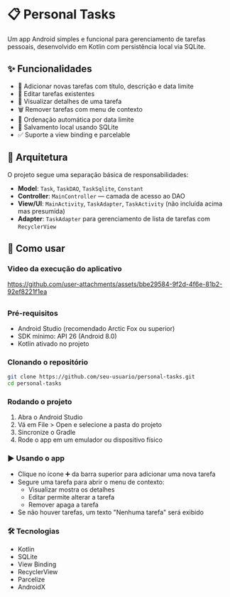 # 📋 Personal Tasks

Um app Android simples e funcional para gerenciamento de tarefas pessoais, desenvolvido em Kotlin com persistência local via SQLite.

## ✨ Funcionalidades

- 📌 Adicionar novas tarefas com título, descrição e data limite
- 📝 Editar tarefas existentes
- 👀 Visualizar detalhes de uma tarefa
- 🗑️ Remover tarefas com menu de contexto
- 📅 Ordenação automática por data limite
- 💾 Salvamento local usando SQLite
- ✅ Suporte a view binding e parcelable

## 🧱 Arquitetura

O projeto segue uma separação básica de responsabilidades:

- **Model**: `Task`, `TaskDAO`, `TaskSqlite`, `Constant`
- **Controller**: `MainController` — camada de acesso ao DAO
- **View/UI**: `MainActivity`, `TaskAdapter`, `TaskActivity` (não incluída acima mas presumida)
- **Adapter**: `TaskAdapter` para gerenciamento de lista de tarefas com `RecyclerView`

## 📲 Como usar


### Video da execução do aplicativo

https://github.com/user-attachments/assets/bbe29584-9f2d-4f6e-81b2-92ef8221f1ea

##

### Pré-requisitos

- Android Studio (recomendado Arctic Fox ou superior)
- SDK mínimo: API 26 (Android 8.0)
- Kotlin ativado no projeto

### Clonando o repositório

```bash
git clone https://github.com/seu-usuario/personal-tasks.git
cd personal-tasks
``` 

### Rodando o projeto

1. Abra o Android Studio
2. Vá em File > Open e selecione a pasta do projeto
3. Sincronize o Gradle
4. Rode o app em um emulador ou dispositivo físico

### ▶️ Usando o app

- Clique no ícone ➕ da barra superior para adicionar uma nova tarefa
- Segure uma tarefa para abrir o menu de contexto:
  - Visualizar mostra os detalhes
  - Editar permite alterar a tarefa
  - Remover apaga a tarefa
- Se não houver tarefas, um texto "Nenhuma tarefa" será exibido

### 🛠️ Tecnologias

- Kotlin
- SQLite
- View Binding
- RecyclerView
- Parcelize
- AndroidX
